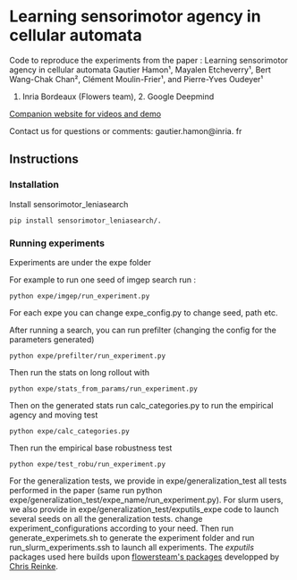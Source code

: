 # Learning sensorimotor agency in cellular automata

Code to reproduce the experiments from the paper : Learning sensorimotor agency in cellular automata
Gautier Hamon¹, Mayalen Etcheverry¹, Bert Wang-Chak Chan², Clément Moulin-Frier¹, and Pierre-Yves Oudeyer¹ 
1. Inria Bordeaux (Flowers team), 2. Google Deepmind


[Companion website for videos and demo](https://developmentalsystems.org/sensorimotor-lenia-companion/)

Contact us for questions or comments: gautier.hamon@inria. fr


## Instructions


### Installation 

Install sensorimotor_leniasearch 

```
pip install sensorimotor_leniasearch/.
```


### Running experiments 

Experiments are under the expe folder 

For example to run one seed of imgep search run :

```
python expe/imgep/run_experiment.py
```
For each expe you can change expe_config.py to change seed, path etc. 


After running a search, you can run prefilter (changing the config for the parameters generated)

```
python expe/prefilter/run_experiment.py
```

Then run the stats on long rollout with 

```
python expe/stats_from_params/run_experiment.py
```

Then on the generated stats run calc_categories.py to run the empirical agency and moving test 
```
python expe/calc_categories.py
```

Then run the empirical base robustness test 
```
python expe/test_robu/run_experiment.py
```


For the generalization tests, we provide in expe/generalization_test all tests performed in the paper (same run python expe/generalization_test/expe_name/run_experiment.py). 
For slurm users, we also provide in expe/generalization_test/exputils_expe code to launch several seeds on all the generalization tests. change experiment_configurations according to your need. Then run generate_experimets.sh to generate the experiment folder and run run_slurm_experiments.ssh to launch all experiments. 
The *exputils* packages used here builds upon [flowersteam's packages](https://github.com/flowersteam/automated_discovery_of_lenia_patterns) developped by [Chris Reinke](https://www.scirei.net/). 










